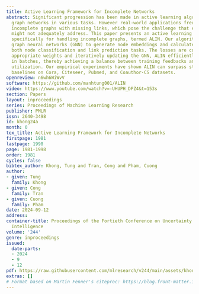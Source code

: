 ```yaml
---
title: Active Learning Framework for Incomplete Networks
abstract: Significant progression has been made in active learning algorithms for
  graph networks in various tasks. However real-world applications frequently involve
  incomplete graphs with missing links, which pose the challenge that existing approaches
  might not adequately address. This paper presents an active learning approach tailored
  specifically for handling incomplete graphs, termed ALIN. Our algorithm employs
  graph neural networks (GNN) to generate node embeddings and calculates losses for
  both node classification and link prediction tasks. The losses are combined with
  appropriate weights and iteratively updating the GNN, ALIN efficiently queries nodes
  in batches, thereby achieving a balance between training feedbacks and resource
  utilization. Our empirical experiments have shown ALIN can surpass state-of-the-art
  baselines on Cora, Citeseer, Pubmed, and Coauthor-CS datasets.
openreview: n6wh6WiWvV
software: https://github.com/manhtung001/ALIN
video: https://www.youtube.com/watch?v=-UHUPH_DPZ4&t=153s
section: Papers
layout: inproceedings
series: Proceedings of Machine Learning Research
publisher: PMLR
issn: 2640-3498
id: khong24a
month: 0
tex_title: Active Learning Framework for Incomplete Networks
firstpage: 1981
lastpage: 1998
page: 1981-1998
order: 1981
cycles: false
bibtex_author: Khong, Tung and Tran, Cong and Pham, Cuong
author:
- given: Tung
  family: Khong
- given: Cong
  family: Tran
- given: Cuong
  family: Pham
date: 2024-09-12
address:
container-title: Proceedings of the Fortieth Conference on Uncertainty in Artificial
  Intelligence
volume: '244'
genre: inproceedings
issued:
  date-parts:
  - 2024
  - 9
  - 12
pdf: https://raw.githubusercontent.com/mlresearch/v244/main/assets/khong24a/khong24a.pdf
extras: []
# Format based on Martin Fenner's citeproc: https://blog.front-matter.io/posts/citeproc-yaml-for-bibliographies/
---
```

